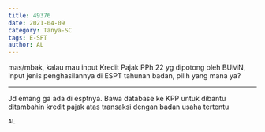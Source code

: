 ```yaml
---
title: 49376
date: 2021-04-09
category: Tanya-SC
tags: E-SPT
author: AL
---
```


mas/mbak, kalau mau input Kredit Pajak PPh 22 yg dipotong oleh BUMN, input jenis penghasilannya di ESPT tahunan badan, pilih yang mana ya?

---

Jd emang ga ada di esptnya. Bawa database ke KPP untuk dibantu ditambahin kredit pajak atas transaksi dengan badan usaha tertentu

`AL`
